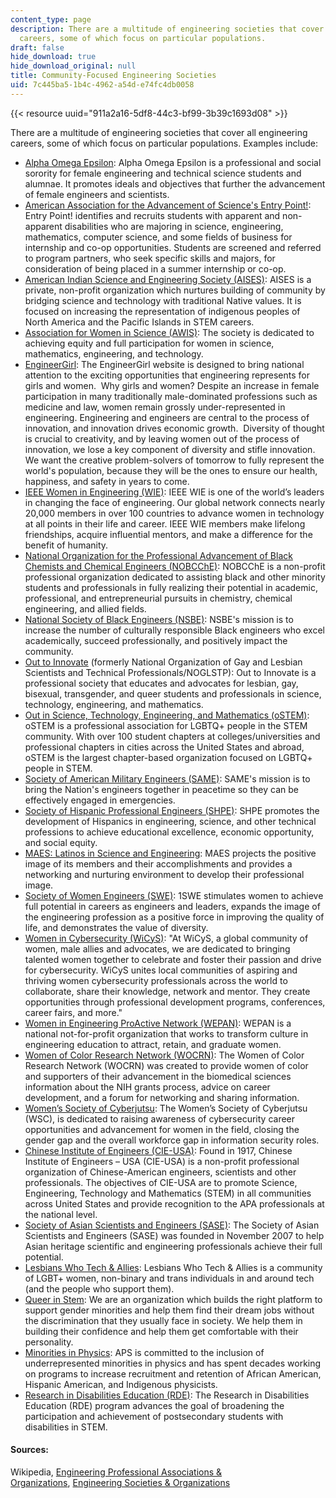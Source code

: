 ```yaml
---
content_type: page
description: There are a multitude of engineering societies that cover all engineering
  careers, some of which focus on particular populations.
draft: false
hide_download: true
hide_download_original: null
title: Community-Focused Engineering Societies
uid: 7c445ba5-1b4c-4962-a54d-e74fc4db0058
---
```

{{< resource uuid="911a2a16-5df8-44c3-bf99-3b39c1693d08" >}}

There are a multitude of engineering societies that cover all engineering careers, some of which focus on particular populations. Examples include:

- [Alpha Omega Epsilon](http://www.alphaomegaepsilon.org/): Alpha Omega Epsilon is a professional and social sorority for female engineering and technical science students and alumnae. It promotes ideals and objectives that further the advancement of female engineers and scientists.
- [American Association for the Advancement of Science's Entry Point!](https://www.aaas.org/program/entrypoint): Entry Point! identifies and recruits students with apparent and non-apparent disabilities who are majoring in science, engineering, mathematics, computer science, and some fields of business for internship and co-op opportunities. Students are screened and referred to program partners, who seek specific skills and majors, for consideration of being placed in a summer internship or co-op.
- [American Indian Science and Engineering Society (AISES)](http://www.aises.org/): AISES is a private, non-profit organization which nurtures building of community by bridging science and technology with traditional Native values. It is focused on increasing the representation of indigenous peoples of North America and the Pacific Islands in STEM careers.
- [Association for Women in Science (AWIS)](http://www.awis.org/): The society is dedicated to achieving equity and full participation for women in science, mathematics, engineering, and technology.
- [EngineerGirl](https://www.engineergirl.org/): The EngineerGirl website is designed to bring national attention to the exciting opportunities that engineering represents for girls and women.  Why girls and women? Despite an increase in female participation in many traditionally male-dominated professions such as medicine and law, women remain grossly under-represented in engineering. Engineering and engineers are central to the process of innovation, and innovation drives economic growth.  Diversity of thought is crucial to creativity, and by leaving women out of the process of innovation, we lose a key component of diversity and stifle innovation. We want the creative problem-solvers of tomorrow to fully represent the world's population, because they will be the ones to ensure our health, happiness, and safety in years to come.
- [IEEE Women in Engineering (WIE)](https://wie.ieee.org/): IEEE WIE is one of the world’s leaders in changing the face of engineering. Our global network connects nearly 20,000 members in over 100 countries to advance women in technology at all points in their life and career. IEEE WIE members make lifelong friendships, acquire influential mentors, and make a difference for the benefit of humanity.
- [National Organization for the Professional Advancement of Black Chemists and Chemical Engineers (NOBCChE)](http://www.nobcche.org/): NOBCChE is a non-profit professional organization dedicated to assisting black and other minority students and professionals in fully realizing their potential in academic, professional, and entrepreneurial pursuits in chemistry, chemical engineering, and allied fields.
- [National Society of Black Engineers (NSBE)](http://www.nsbe.org/): NSBE's mission is to increase the number of culturally responsible Black engineers who excel academically, succeed professionally, and positively impact the community.
- [Out to Innovate](https://www.noglstp.org/) (formerly National Organization of Gay and Lesbian Scientists and Technical Professionals/NOGLSTP): Out to Innovate is a professional society that educates and advocates for lesbian, gay, bisexual, transgender, and queer students and professionals in science, technology, engineering, and mathematics.
- [Out in Science, Technology, Engineering, and Mathematics (oSTEM)](https://www.ostem.org/): oSTEM is a professional association for LGBTQ+ people in the STEM community. With over 100 student chapters at colleges/universities and professional chapters in cities across the United States and abroad, oSTEM is the largest chapter-based organization focused on LGBTQ+ people in STEM.
- [Society of American Military Engineers (SAME)](http://www.same.org/): SAME's mission is to bring the Nation's engineers together in peacetime so they can be effectively engaged in emergencies.
- [Society of Hispanic Professional Engineers (SHPE)](http://www.shpe.org/): SHPE promotes the development of Hispanics in engineering, science, and other technical professions to achieve educational excellence, economic opportunity, and social equity.
- [MAES: Latinos in Science and Engineering](http://www.maes-natl.org/): MAES projects the positive image of its members and their accomplishments and provides a networking and nurturing environment to develop their professional image.
- [Society of Women Engineers (SWE)](http://www.swe.org/): 1SWE stimulates women to achieve full potential in careers as engineers and leaders, expands the image of the engineering profession as a positive force in improving the quality of life, and demonstrates the value of diversity.
- [Women in Cybersecurity (WiCyS)](https://www.wicys.org/): "At WiCyS, a global community of women, male allies and advocates, we are dedicated to bringing talented women together to celebrate and foster their passion and drive for cybersecurity. WiCyS unites local communities of aspiring and thriving women cybersecurity professionals across the world to collaborate, share their knowledge, network and mentor. They create opportunities through professional development programs, conferences, career fairs, and more."
- [Women in Engineering ProActive Network (WEPAN)](http://www.wepan.org/): WEPAN is a national not-for-profit organization that works to transform culture in engineering education to attract, retain, and graduate women.
- [Women of Color Research Network (WOCRN)](https://womeninscience.nih.gov/women-science/women-color-research-network-wocrn): The Women of Color Research Network (WOCRN) was created to provide women of color and supporters of their advancement in the biomedical sciences information about the NIH grants process, advice on career development, and a forum for networking and sharing information.
- [Women’s Society of Cyberjutsu](https://womenscyberjutsu.org/): The Women’s Society of Cyberjutsu (WSC), is dedicated to raising awareness of cybersecurity career opportunities and advancement for women in the field, closing the gender gap and the overall workforce gap in information security roles.
- [Chinese Institute of Engineers (CIE-USA)](http://www.cie-usa.org/): Found in 1917, Chinese Institute of Engineers – USA (CIE-USA) is a non-profit professional organization of Chinese-American engineers, scientists and other professionals. The objectives of CIE-USA are to promote Science, Engineering, Technology and Mathematics (STEM) in all communities across United States and provide recognition to the APA professionals at the national level.
- [Society of Asian Scientists and Engineers (SASE)](http://www.saseconnect.org/): The Society of Asian Scientists and Engineers (SASE) was founded in November 2007 to help Asian heritage scientific and engineering professionals achieve their full potential.
- [Lesbians Who Tech & Allies](https://lesbianswhotech.org/): Lesbians Who Tech & Allies is a community of LGBT+ women, non-binary and trans individuals in and around tech (and the people who support them).
- [Queer in Stem](https://queerinstem.org/): We are an organization which builds the right platform to support gender minorities and help them find their dream jobs without the discrimination that they usually face in society. We help them in building their confidence and help them get comfortable with their personality.
- [Minorities in Physics](http://www.aps.org/programs/minorities/): APS is committed to the inclusion of underrepresented minorities in physics and has spent decades working on programs to increase recruitment and retention of African American, Hispanic American, and Indigenous physicists.
- [Research in Disabilities Education (RDE)](https://www.nsf.gov/funding/pgm_summ.jsp?pims_id=5482): The Research in Disabilities Education (RDE) program advances the goal of broadening the participation and achievement of postsecondary students with disabilities in STEM.

#### **Sources:**

Wikipedia, [Engineering Professional Associations & Organizations](https://jobstars.com/engineering-professional-associations-organizations/), [Engineering Societies & Organizations](https://www.loc.gov/rr/scitech/SciRefGuides/eng-organizations.html)